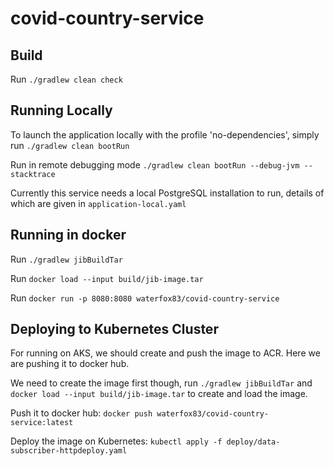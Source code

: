 # covid-country-service

## Build
 Run `./gradlew clean check`

## Running Locally 
 To launch the application locally with the profile 'no-dependencies', simply run `./gradlew clean bootRun`
 
 Run in remote debugging mode `./gradlew clean bootRun --debug-jvm --stacktrace`

 Currently this service needs a local PostgreSQL installation to run, details of which are given in 
 `application-local.yaml`

 
## Running in docker

 Run `./gradlew jibBuildTar`
 
 Run `docker load --input build/jib-image.tar`
 
 Run `docker run -p 8080:8080 waterfox83/covid-country-service`
 

## Deploying to Kubernetes Cluster

For running on AKS, we should create and push the image to ACR. Here we are pushing it to docker hub.

We need to create the image first though, run `./gradlew jibBuildTar` and `docker load --input build/jib-image.tar` 
to create and load the image. 
 
Push it to docker hub: `docker push waterfox83/covid-country-service:latest`

Deploy the image on Kubernetes: `kubectl apply -f deploy/data-subscriber-httpdeploy.yaml`